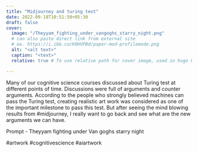 ```yaml
---
title: "Midjourney and turing test"
date: 2022-09-18T10:51:50+05:30
draft: false
cover:
  image: "/Theyyam_fighting_under_vangoghs_starry_night.png"
  # can also paste direct link from external site
  # ex. https://i.ibb.co/K0HVPBd/paper-mod-profilemode.png
  alt: "<alt text>"
  caption: "<text>"
  relative: true # To use relative path for cover image, used in hugo Page-bundles

---
```


Many of our cognitive science courses discussed about Turing test at different points of time. Discussions were full of arguments and counter arguments. According to the people who strongly believed machines can pass the Turing test, creating realistic art work was considered as one of the important milestone to pass this test. But after seeing the mind blowing results from #midjourney, I really want to go back and see what are the new arguments we can have.

Prompt - Theyyam fighting under Van goghs starry night

#artwork #cognitivescience #aiartwork

